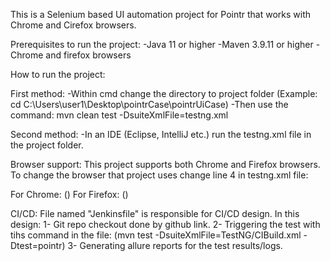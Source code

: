 This is a Selenium based UI automation project for Pointr that works with Chrome and Cirefox browsers.

Prerequisites to run the project:
-Java 11 or higher
-Maven 3.9.11 or higher
-Chrome and firefox browsers

How to run the project:

First method:
-Within cmd change the directory to project folder (Example: cd C:\Users\user1\Desktop\pointrCase\pointrUiCase)
-Then use the command: mvn clean test -DsuiteXmlFile=testng.xml

Second method:
-In an IDE (Eclipse, IntelliJ etc.) run the testng.xml file in the project folder.

Browser support:
This project supports both Chrome and Firefox browsers. To change the browser that project uses change line 4 in testng.xml file:

For Chrome: (<parameter name="browserName" value="chrome"/>)
For Firefox: (<parameter name="browserName" value="firefox"/>)

CI/CD:
File named "Jenkinsfile" is responsible for CI/CD design. In this design:
1- Git repo checkout done by github link.
2- Triggering the test with tihs command in the file: (mvn test -DsuiteXmlFile=TestNG/CIBuild.xml -Dtest=pointr)
3- Generating allure reports for the test results/logs.


